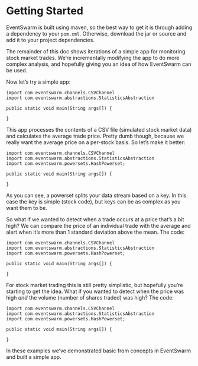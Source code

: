 # Getting Started

EventSwarm is built using maven, so the best way to get it is through
adding a dependency to your `pom.xml`. Otherwise, download the jar or
source and add it to your project dependencies.

The remainder of this doc shows iterations of a simple app for
monitoring stock market trades. We’re incrementally modifying the app to
do more complex analysis, and hopefully giving you an idea of how
EventSwarm can be used.

Now let’s try a simple app:

    import com.eventswarm.channels.CSVChannel
    import com.eventswarm.abstractions.StatisticsAbstraction

    public static void main(String args[]) {

    }

This app processes the contents of a CSV file (simulated stock market
data) and calculates the average trade price. Pretty dumb though,
because we really want the average price on a per-stock basis. So let’s
make it better:

    import com.eventswarm.channels.CSVChannel
    import com.eventswarm.abstractions.StatisticsAbstraction
    import com.eventswarm.powersets.HashPowerset;

    public static void main(String args[]) {

    }

As you can see, a powerset splits your data stream based on a key. In
this case the key is simple (stock code), but keys can be as complex as
you want them to be.

So what if we wanted to detect when a trade occurs at a price that’s a
bit high? We can compare the price of an individual trade with the
average and alert when it’s more than 1 standard deviation above the
mean. The code:

    import com.eventswarm.channels.CSVChannel
    import com.eventswarm.abstractions.StatisticsAbstraction
    import com.eventswarm.powersets.HashPowerset;

    public static void main(String args[]) {

    }

For stock market trading this is still pretty simplistic, but hopefully
you’re starting to get the idea. What if you wanted to detect when the
price was high *and* the volume (number of shares traded) was high? The
code:

    import com.eventswarm.channels.CSVChannel
    import com.eventswarm.abstractions.StatisticsAbstraction
    import com.eventswarm.powersets.HashPowerset;

    public static void main(String args[]) {

    }

In these examples we’ve demonstrated basic from concepts in EventSwarm
and built a simple app.

